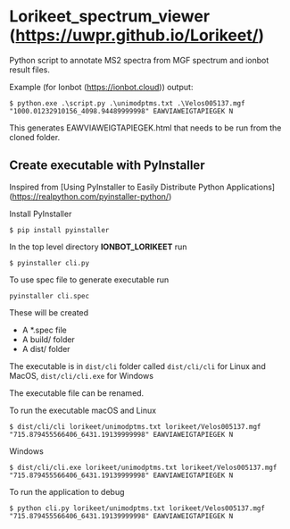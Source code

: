 # Lorikeet_spectrum_viewer (https://uwpr.github.io/Lorikeet/)

Python script to annotate MS2 spectra from MGF spectrum and ionbot result files.

Example (for Ionbot (https://ionbot.cloud)) output:

```
$ python.exe .\script.py .\unimodptms.txt .\Velos005137.mgf "1000.01232910156_4098.94489999998" EAWVIAWEIGTAPIEGEK N
```

This generates EAWVIAWEIGTAPIEGEK.html that needs to be run from the cloned folder.  

## Create executable with PyInstaller

Inspired from [Using PyInstaller to Easily Distribute Python Applications] 
(https://realpython.com/pyinstaller-python/)

Install PyInstaller
```
$ pip install pyinstaller
```
In the top level directory **IONBOT_LORIKEET** run
```
$ pyinstaller cli.py
```
To use spec file to generate executable run
```
pyinstaller cli.spec
```

These will be created
* A *.spec file
* A build/ folder
* A dist/ folder

The executable is in `dist/cli` folder called `dist/cli/cli` for Linux and MacOS, `dist/cli/cli.exe` for Windows

The executable file can be renamed.

To run the executable
macOS and Linux
```
$ dist/cli/cli lorikeet/unimodptms.txt lorikeet/Velos005137.mgf "715.879455566406_6431.19139999998" EAWVIAWEIGTAPIEGEK N
``` 

Windows
```
$ dist/cli/cli.exe lorikeet/unimodptms.txt lorikeet/Velos005137.mgf "715.879455566406_6431.19139999998" EAWVIAWEIGTAPIEGEK N
``` 

To run the application to debug
```
$ python cli.py lorikeet/unimodptms.txt lorikeet/Velos005137.mgf "715.879455566406_6431.19139999998" EAWVIAWEIGTAPIEGEK N
```



